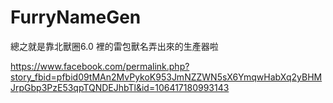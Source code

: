 
# FurryNameGen

總之就是靠北獸圈6.0 裡的雷包獸名弄出來的生產器啦

https://www.facebook.com/permalink.php?story_fbid=pfbid09tMAn2MvPykoK953JmNZZWN5sX6YmqwHabXq2yBHMJrpGbp3PzE53qpTQNDEJhbTl&id=106417180993143
